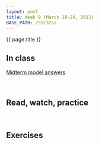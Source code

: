 ```yaml
---
layout: post
title: Week 9 (March 18-24, 2013)
BASE_PATH: /SSC325/
---
```

{{ page.title }}


In class
--------

[Midterm model answers](http://jgscott.github.com/SSC325/files/midterm-3SSC325H-2013-key.pdf)

<br>

Read, watch, practice
---------------------

<br>

Exercises
---------
